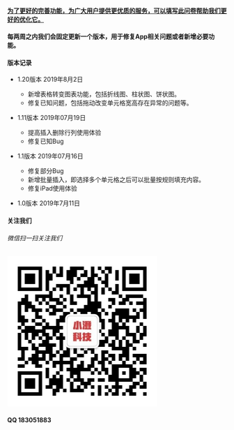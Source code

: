 #### [为了更好的完善功能，为广大用户提供更优质的服务，可以填写此问卷帮助我们更好的优化它。](https://www.wjx.cn/jq/43388535.aspx)

#### 每两周之内我们会固定更新一个版本，用于修复App相关问题或者新增必要功能。
#### 版本记录
+ 1.20版本  2019年8月2日
  + 新增表格转变图表功能，包括折线图、柱状图、饼状图。
  + 修复已知问题，包括拖动改变单元格宽高存在异常的问题等。
+ 1.11版本  2019年07月19日
  + 提高插入删除行列使用体验
  + 修复已知Bug
+ 1.1版本  2019年07月16日
  + 修复部分Bug
  + 新增批量插入，即选择多个单元格之后可以批量按规则填充内容。
  + 修复iPad使用体验

+ 1.0版本  2019年7月11日
#### 关注我们
###### 微信扫一扫关注我们
![af](https://github.com/JXUnx1/PhoneTable/blob/master/qrcode_for_gh_4fc83cb109ec_344.jpg?raw=true "af")
#### QQ 183051883
